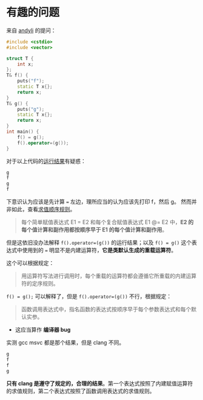 # 有趣的问题

来自 [andyli](https://github.com/gandyli) 的提问：

```cpp
#include <cstdio>
#include <vector>

struct T {
    int x;
};
T& f() {
    puts("f");
    static T x{};
    return x;
}
T& g() {
    puts("g");
    static T x{};
    return x;
}
int main() {
    f() = g();
    f().operator=(g());
}
```

对于以上代码的[运行结果](https://godbolt.org/z/11cvfMc7K)有疑惑：

```txt
g
f
g
f
```

下意识认为应该是先计算 `=` 左边，理所应当的认为应该先打印 f，然后 g。
然而并非如此，查看[求值顺序规则](https://zh.cppreference.com/w/cpp/language/eval_order)。

>每个简单赋值表达式 E1 = E2 和每个复合赋值表达式 E1 @= E2 中，**E2 的每个值计算和副作用都按顺序早于 E1 的每个值计算和副作用**。

但是这依旧没办法解释 `f().operator=(g())` 的运行结果；以及 `f() = g()` 这个表达式中使用到的 `=` 明显不是内建运算符，**它是类默认生成的重载运算符**。

这个可以根据规定：

> 用运算符写法进行调用时，每个重载的运算符都会遵循它所重载的内建运算符的定序规则。

`f() = g();` 可以解释了，但是 `f().operator=(g())` 不行，根据规定：

> 函数调用表达式中，指名函数的表达式按顺序早于每个参数表达式和每个默认实参。

- 这应当算作 **编译器 bug**

实测 gcc msvc 都是那个结果，但是 clang 不同。

```txt
g
f
f
g
```

**只有 clang 是遵守了规定的，合理的结果**。第一个表达式按照了内建赋值运算符的求值规则，第二个表达式按照了函数调用表达式的求值规则。

